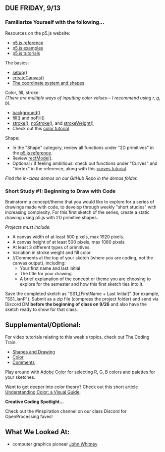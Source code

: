 ## DUE FRIDAY, 9/13

### **Familiarize Yourself with the following...**        
Resources on the p5.js website: 
* [p5.js reference](https://p5js.org/reference/)       
* [p5.js examples](https://p5js.org/examples/)
* [p5.js tutorials](https://p5js.org/tutorials/) 

The basics:   
* [setup()](https://p5js.org/reference/p5/setup/) 
* [createCanvas()](https://p5js.org/reference/p5/createCanvas/)     
* [The coordinate system and shapes](https://archive.p5js.org/learn/coordinate-system-and-shapes.html)
 
Color, fill, stroke:      
_(There are multiple ways of inputting color values-- I recommend using r, g, b)._  
* [background()](https://p5js.org/reference/p5/background/)  
* [fill()](https://p5js.org/reference/p5/fill/) and [noFill()](https://p5js.org/reference/p5/noFill/) 
* [stroke()](https://p5js.org/reference/p5/stroke/), [noStroke()](https://p5js.org/reference/p5/noStroke/), and [strokeWeight()](https://p5js.org/reference/p5/strokeWeight/)    
* Check out this [color tutorial](https://archive.p5js.org/learn/color.html)

Shape:  
* In the "Shape" category, review all functions under "2D primitives" in the [p5.js reference](https://p5js.org/reference/).  
* Review [rectMode()](https://p5js.org/reference/p5/rectMode/).   
* Optional / if feeling ambitious: check out functions under "Curves" and "Vertex" in the reference, along with this [curves tutorial](https://archive.p5js.org/learn/curves.html).  
   

_Find the in-class demos on our GitHub Repo in the demos folder._

  
### **Short Study #1: Beginning to Draw with Code**
Brainstorm a concept/theme that you would like to explore for a series of drawings made with code, to develop through weekly "short studies" with increasing complexity. For this first sketch of the series, create a static drawing using p5.js with 2D primitive shapes.   
 
_Projects must include:_ 
* A canvas width of at least 500 pixels, max 1920 pixels.  
* A canvas height of at least 500 pixels, max 1080 pixels.  
* At least 3 different types of primitives.  
* Variation in stroke weight and fill color.
* //Comments at the top of your sketch (where you are coding, not the canvas output), including: 
    * Your first name and last initial 
    * The title for your drawing    
    * A brief explanation of the concept or theme you are choosing to explore for the semester and how this first sketch ties into it.     

Save the completed sketch as "SS1_[FirstName + Last Initial]" (for example, "SS1_IanP"). Submit as a zip file (compress the project folder) and send via Discord DM **before the beginning of class on 9/26** and also have the sketch ready to show for that class.     

## **Supplemental/Optional:**  
For video tutorials relating to this week's topics, check out The Coding Train:  
* [Shapes and Drawing](https://thecodingtrain.com/tracks/code-programming-with-p5-js/code/1-intro/3-shapes-drawing) 
* [Color](https://thecodingtrain.com/tracks/code-programming-with-p5-js/code/1-intro/4-color)    
* [Comments](https://thecodingtrain.com/tracks/code-programming-with-p5-js/code/1-intro/6-comments)  

Play around with [Adobe Color](https://color.adobe.com/create/color-wheel) for selecting R, G, B colors and palettes for your sketches.    

Want to get deeper into color theory? Check out this short article [Understanding Color: a Visual Guide](https://creativecloud.adobe.com/cc/discover/article/understanding-color-a-visual-guide). 
  
**Creative Coding Spotlight...** 

Check out the #inspiration channel on our class Discord for OpenProcessing faves!

## What We Looked At:

- computer graphics pioneer [John Whitney](https://www.youtube.com/watch?v=cP5Mj6ZvZJc)

